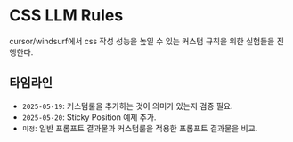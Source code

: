 # CSS LLM Rules

cursor/windsurf에서 css 작성 성능을 높일 수 있는 커스텀 규칙을 위한 실험들을 진행한다.

## 타임라인

- `2025-05-19`: 커스텀룰을 추가하는 것이 의미가 있는지 검증 필요.
- `2025-05-20`: Sticky Position 예제 추가.
- `미정`: 일반 프롬프트 결과물과 커스텀룰을 적용한 프롬프트 결과물을 비교.
